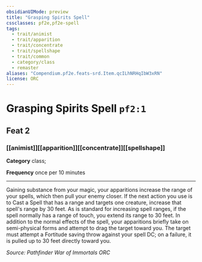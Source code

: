 ```yaml
---
obsidianUIMode: preview
title: "Grasping Spirits Spell"
cssclasses: pf2e,pf2e-spell
tags:
  - trait/animist
  - trait/apparition
  - trait/concentrate
  - trait/spellshape
  - trait/common
  - category/class
  - remaster
aliases: "Compendium.pf2e.feats-srd.Item.qcILhNRHqIbW3xRN"
license: ORC
---
```

# Grasping Spirits Spell `pf2:1`
## Feat 2
### [[animist]][[apparition]][[concentrate]][[spellshape]]

**Category** class; 




**Frequency** once per 10 minutes

* * *

Gaining substance from your magic, your apparitions increase the range of your spells, which then pull your enemy closer. If the next action you use is to Cast a Spell that has a range and targets one creature, increase that spell's range by 30 feet. As is standard for increasing spell ranges, if the spell normally has a range of touch, you extend its range to 30 feet. In addition to the normal effects of the spell, your apparitions briefly take on semi-physical forms and attempt to drag the target toward you. The target must attempt a Fortitude saving throw against your spell DC; on a failure, it is pulled up to 30 feet directly toward you.

*Source: Pathfinder War of Immortals*
*ORC*
